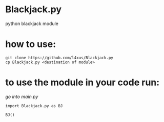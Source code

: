 # Blackjack.py
python blackjack module

# how to use:
```
git clone https://github.com/l4xus/Blackjack.py
cp Blackjack.py <destination of module>
```

# to use the module in your code run:
*go into main.py*
```
import Blackjack.py as BJ

BJ()
```
